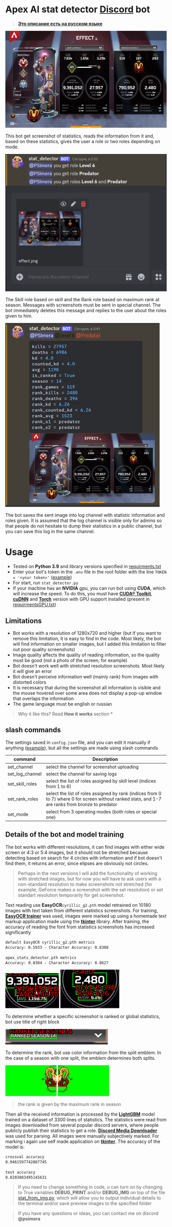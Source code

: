 # Apex AI stat detector [Discord] bot

> **[Это описание есть на русском языке](README-RU.MD)**

<img src="images/effect.png" width="560" height="302"/>

This bot get screenshot of statistics, reads the information from it and, based on these statistics, gives the user a role or two roles depending on mode.

![Statistics Channel](images\\stat_channel.png)

The Skill role based on skill and the Rank role based on maximum rank at season.
Messages with screenshots must be sent in special channel. The bot immediately deletes this message and replies to the user about the roles given to him.

![Log Channel](images\\log_channel.png)

The bot saves the sent image into log channel with statistic information and roles given. It is assumed that the log channel is visible only for admins so that people do not hesitate to dump their statistics in a public channel, but you can save this log in the same channel.

# Usage

- Tested on **Python 3.9** and library versions specified in [requirments.txt](requirments.txt)
- Enter your bot's token in the `.env` file in the root folder with the line `TOKEN = '<your token>'` ([example](.env.example))
- For start, run `stat_detector.py`
- If your machine has an **NVIDIA** gpu, you can run bot using **CUDA**, which will increase the speed. To do this, you must have **[CUDA® Toolkit]**, **[cuDNN]** and **[Torch]** version with GPU support installed (present in [requirmentsGPU.txt](requirmentsGPU.txt))

## Limitations

- Bot works with a resolution of 1280x720 and higher (but if you want to remove this limitation, it is easy to find in the code. Most likely, the bot will find information on smaller images, but I added this limitation to filter out poor quality screenshots)
- Image quality affects the quality of reading information, so the quality must be good (not a photo of the screen, for example)
- Bot doesn't work well with stretched resolution screenshots. Most likely it will give an error
- Bot doesn't perceive information well (mainly rank) from images with distorted colors
- It is necessary that during the screenshot all information is visible and the mouse hovered over some area does not display a pop-up window that overlaps the information
- The game language must be english or russian

> Why it like this? Read **How it works** section *

## slash commands
The settings saved in `config.json` file, and you can edit it manually if anything ([example](config_example.json)), but all the settings are made using slash commands

| command | Description |
|---------- |--------------------------------|
| set_channel | select the channel for screenshot uploading |
| set_log_channel | select the channel for saving logs |
| set_skill_roles | select the list of roles assigned by skill level (indices from 1 to 6) |
| set_rank_roles | select the list of roles assigned by rank (indices from 0 to 7) where 0 for screen without ranked stats, and 1-7 are ranks from bronze to predator |
| set_mode | select from 3 operating modes (both roles or special one) |

## Details of the bot and model training

The bot works with different resolutions, it can find images with either wide screen or 4:3 or 5:4 images, but it should not be stretched because detecting based on search for 4 circles with information and if bot doesn't find them, it returns an error, since elipses are obviously not circles.
> Perhaps in the next versions I will add the functionality of working with stretched images, but for now you will have to ask users with a non-standard resolution to make screenshots not stretched (for example, GeForce makes a screenshot with the set resolution) or set standart resolution temporarily for get screenshot.

Text reading use **EasyOCR** ​​`cyrillic_g2.pth` model retrained on 10180 images with text taken from different statistics screenshots.
For training, **[EasyOCR trainer]** was used, images were marked up using a homemade text markup application made using the **[tkinter]** library. After training, the accuracy of reading the font from statistics screenshots has increased significantly

```
default EasyOCR cyrillic_g2.pth metrics
Accuracy: 0.5933 - Character Accuracy: 0.8308

apex_stats_detector.pth metrics
Accuracy: 0.8304 - Character Accuracy: 0.8627
```
![Damage](images\\damage-annot.png)
![KD](images\\kd-annot.png)

To determine whether a specific screenshot is ranked or global statistics, bot use title of right block

![Title](images\\title-annot.png)

To determine the rank, bot use color information from the split emblem. In the case of a season with one split, the emblem determines both splits.

![Split 1](images\\split_1.png)
![Split 2](images\\split_2.png)

> the rank is given by the maximum rank in season

Then all the received information is processed by the **[LightGBM]** model trained on a dataset of 3300 lines of statistics. The statistics were read from images downloaded from several popular discord servers, where people publicly publish their statistics to get a role. **[Discord Media Downloader]** was used for parsing. All images were manually subjectively marked. For marking i again use self made application on **[tkinter]**. The accuracy of the model is:
```
crossval accuracy
0.9461597742887745

test accuracy
0.8203883495145631
```

> If you need to change something in code, u can turn on by changing to True variables **DEBUG_PRINT** and/or **DEBUG_IMG** on top of the file [stat_from_img.py](stat_from_img.py), which will allow you to output individual details to the terminal and/or save preview images to the specified folder

> If you have any questions or ideas, you can contact me on discord **@psimera**

[Discord]: https://discordapp.com/
[DiscordDevelopers]: https://discordapp.com/developers/applications/
[CUDA® Toolkit]: https://developer.nvidia.com/cuda-toolkit
[cuDNN]: https://developer.nvidia.com/cudnn
[Torch]: https://pytorch.org/get-started/locally/
[EasyOCR trainer]: https://github.com/JaidedAI/EasyOCR
[tkinter]: https://docs.python.org/3/library/tkinter.html
[LightGBM]: https://lightgbm.readthedocs.io/en/stable/
[Discord Media Downloader]: https://github.com/gageirwin/Discord-Media-Downloader
